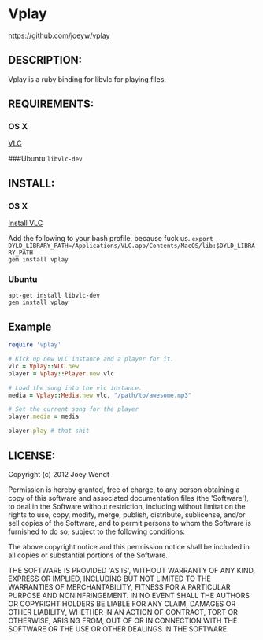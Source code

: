 #  Vplay  

https://github.com/joeyw/vplay

## DESCRIPTION:

Vplay is a ruby binding for libvlc for playing files.

## REQUIREMENTS:

### OS X
[VLC](http://www.videolan.org/)  

###Ubuntu
`libvlc-dev`  

## INSTALL:

### OS X

[Install VLC](http://www.videolan.org/)

Add the following to your bash profile, because fuck us.
`export DYLD_LIBRARY_PATH=/Applications/VLC.app/Contents/MacOS/lib:$DYLD_LIBRARY_PATH`  
`gem install vplay`

### Ubuntu

`apt-get install libvlc-dev`  
`gem install vplay`

## Example

```ruby
require 'vplay'

# Kick up new VLC instance and a player for it.
vlc = Vplay::VLC.new
player = Vplay::Player.new vlc

# Load the song into the vlc instance.
media = Vplay::Media.new vlc, "/path/to/awesome.mp3"

# Set the current song for the player
player.media = media

player.play # that shit
```

## LICENSE:

Copyright (c) 2012 Joey Wendt

Permission is hereby granted, free of charge, to any person obtaining
a copy of this software and associated documentation files (the
'Software'), to deal in the Software without restriction, including
without limitation the rights to use, copy, modify, merge, publish,
distribute, sublicense, and/or sell copies of the Software, and to
permit persons to whom the Software is furnished to do so, subject to
the following conditions:

The above copyright notice and this permission notice shall be
included in all copies or substantial portions of the Software.

THE SOFTWARE IS PROVIDED 'AS IS', WITHOUT WARRANTY OF ANY KIND,
EXPRESS OR IMPLIED, INCLUDING BUT NOT LIMITED TO THE WARRANTIES OF
MERCHANTABILITY, FITNESS FOR A PARTICULAR PURPOSE AND NONINFRINGEMENT.
IN NO EVENT SHALL THE AUTHORS OR COPYRIGHT HOLDERS BE LIABLE FOR ANY
CLAIM, DAMAGES OR OTHER LIABILITY, WHETHER IN AN ACTION OF CONTRACT,
TORT OR OTHERWISE, ARISING FROM, OUT OF OR IN CONNECTION WITH THE
SOFTWARE OR THE USE OR OTHER DEALINGS IN THE SOFTWARE.
